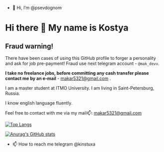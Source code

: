 - 👋 Hi, I’m @psevdognom
# Hi there 👋  My name is Kostya

## Fraud warning!

There have been cases of using this GitHub profile to forger a personality and ask for job pre-payment! Fraud use next telegram account - `@mak_devv`.

**I take no freelance jobs, before committing any cash transfer please contact me by an e-mail** - makar5321@gmail.com .


I am a master student at ITMO University.
I am living in Saint-Petersburg, Russia. 


I know english language fluently.

Feel free to contact with me via my mail📫: makar5321@gmail.com

[![Top Langs](https://github-readme-stats.vercel.app/api/top-langs/?username=nakata5321&layout=compact&theme=tokyonight&count_private=true)](https://github.com/anuraghazra/github-readme-stats)


[![Anurag's GitHub stats](https://github-readme-stats.vercel.app/api?username=nakata5321&count_private=true&theme=tokyonight)](https://github.com/anuraghazra/github-readme-stats)

<!--
**nakata5321/nakata5321** is a ✨ _special_ ✨ repository because its `README.md` (this file) appears on your GitHub profile.

Here are some ideas to get you started:

- 🔭 I’m currently working on ...
- 🌱 I’m currently learning ...
- 👯 I’m looking to collaborate on ...
- 🤔 I’m looking for help with ...
- 💬 Ask me about ...
- 📫 How to reach me: ...
- 😄 Pronouns: ...
- ⚡ Fun fact: ...
-->
- 📫 How to reach me 
telegram @kinstuxa

<!---
psevdognom/psevdognom is a ✨ special ✨ repository because its `README.md` (this file) appears on your GitHub profile.
You can click the Preview link to take a look at your changes.
--->
